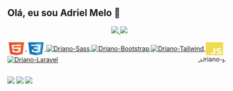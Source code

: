 ## Olá, eu sou Adriel Melo 🤠

<div align="center">
  <a href="https://github.com/meloadriel">
  <img height="180em" src="https://github-readme-stats.vercel.app/api?username=meloadriel&show_icons=true&theme=gruvbox&include_all_commits=true&count_private=true"/>
  <img  height="180em" src="https://github-readme-stats.vercel.app/api/top-langs/?username=meloadriel&layout=compact&theme=gruvbox"/>
</div>

    
<div style="display: inline_block"><br>
  <img align="center" alt="Driano-HTML" height="30" width="40" src="https://raw.githubusercontent.com/devicons/devicon/master/icons/html5/html5-original.svg">
  <img align="center" alt="Driano-CSS" height="30" width="40" src="https://raw.githubusercontent.com/devicons/devicon/master/icons/css3/css3-original.svg">
  <img align="center" alt="Driano-Sass" height="30" width="40" src="https://cdn.jsdelivr.net/gh/devicons/devicon/icons/sass/sass-original.svg">
  <img align="center" alt="Driano-Bootstrap" height="30" width="40" src="https://cdn.jsdelivr.net/gh/devicons/devicon/icons/bootstrap/bootstrap-original.svg" />
  <img align="center" alt="Driano-Tailwind" height="30" width="40" src="https://cdn.jsdelivr.net/gh/devicons/devicon/icons/tailwindcss/tailwindcss-plain.svg" />
  <img align="center" alt="Driano-Js" height="30" width="40" src="https://raw.githubusercontent.com/devicons/devicon/master/icons/javascript/javascript-plain.svg">
  <img align="center" alt="Driano-Laravel" height="30" width="40" src="https://cdn.jsdelivr.net/gh/devicons/devicon/icons/laravel/laravel-plain-wordmark.svg">
  
  <img align="right" alt="Driano-pic" height="150" style="border-radius:50px;" src="https://cdn.discordapp.com/attachments/908400764022575147/992479470516707470/driano.png">
</div>

##

<div> 
  <a href="https://www.instagram.com/driano.css/" target="_blank"><img src="https://img.shields.io/badge/-Instagram-%23E4405F?style=for-the-badge&logo=instagram&logoColor=white" target="_blank"></a>
  <a href = "mailto:adrianosenny@gmail.com"><img src="https://img.shields.io/badge/-Gmail-%23333?style=for-the-badge&logo=gmail&logoColor=white" target="_blank"></a>
  <a href="https://www.linkedin.com/in/adriano-melo-3500a6234/" target="_blank"><img src="https://img.shields.io/badge/-LinkedIn-%230077B5?style=for-the-badge&logo=linkedin&logoColor=white" target="_blank"></a>
</div>
